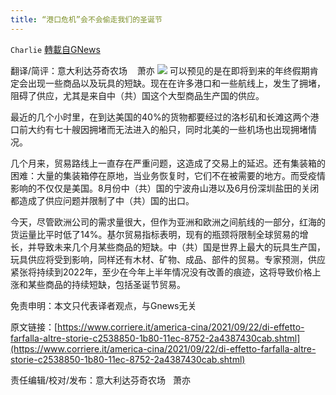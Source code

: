 ```yaml
---
title: “港口危机”会不会偷走我们的圣诞节
---
```

`Charlie` [轉載自GNews](https://gnews.org/zh-hans/1549535/)

翻译/简评：意大利达芬奇农场    萧亦
![](https://assets.gnews.org/wp-content/uploads/2021/09/09231-1.jpg)
可以预见的是在即将到来的年终假期肯定会出现一些商品以及玩具的短缺。现在在许多港口和一些航线上，发生了拥堵，阻碍了供应，尤其是来自中（共）国这个大型商品生产国的供应。

最近的几个小时里，在到达美国的40%的货物都要经过的洛杉矶和长滩这两个港口前大约有七十艘因拥堵而无法进入的船只，同时北美的一些机场也出现拥堵情况。

几个月来，贸易路线上一直存在严重问题，这造成了交易上的延迟。还有集装箱的困难：大量的集装箱停在原地，当业务恢复时，它们不在被需要的地方。而受疫情影响的不仅仅是美国。8月份中（共）国的宁波舟山港以及6月份深圳盐田的关闭都造成了供应问题并限制了中（共）国的出口。

今天，尽管欧洲公司的需求量很大，但作为亚洲和欧洲之间航线的一部分，红海的货运量比平时低了14%。基尔贸易指标表明，现有的瓶颈将限制全球贸易的增长，并导致未来几个月某些商品的短缺。中（共）国是世界上最大的玩具生产国，玩具供应将受到影响，同样还有木材、矿物、成品、部件的贸易。专家预测，供应紧张将持续到2022年，至少在今年上半年情况没有改善的痕迹，这将导致价格上涨和某些商品的持续短缺，包括圣诞节贸易。

免责申明：本文只代表译者观点，与Gnews无关

原文链接：[https://www.corriere.it/america-cina/2021/09/22/di-effetto-farfalla-altre-storie-c2538850-1b80-11ec-8752-2a4387430cab.shtml](https://www.corriere.it/america-cina/2021/09/22/di-effetto-farfalla-altre-storie-c2538850-1b80-11ec-8752-2a4387430cab.shtml)

责任编辑/校对/发布：意大利达芬奇农场   萧亦
